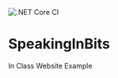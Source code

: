 ![.NET Core CI](https://github.com/CourtneyHutchin/SpeakingInBits/workflows/.NET%20Core%20CI/badge.svg)

# SpeakingInBits
In Class Website Example
